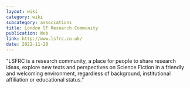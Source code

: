 ```yaml
---
layout: wiki
category: wiki
subcategory: associations
title: London SF Research Community
publication: Web
link: http://www.lsfrc.co.uk/
date: 2022-11-20
---
```


"LSFRC is a research community, a place for people to share research ideas, explore new texts and perspectives on Science Fiction in a friendly and welcoming environment, regardless of background, institutional affiliation or educational status."
